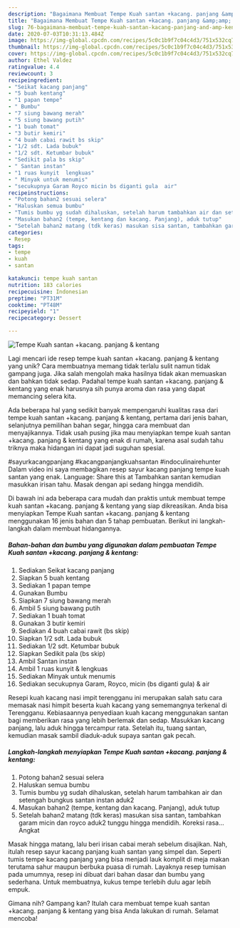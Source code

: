 ```yaml
---
description: "Bagaimana Membuat Tempe Kuah santan +kacang. panjang &amp;amp; kentang Anti Gagal"
title: "Bagaimana Membuat Tempe Kuah santan +kacang. panjang &amp;amp; kentang Anti Gagal"
slug: 76-bagaimana-membuat-tempe-kuah-santan-kacang-panjang-and-amp-kentang-anti-gagal
date: 2020-07-03T10:31:13.484Z
image: https://img-global.cpcdn.com/recipes/5c0c1b9f7c04c4d3/751x532cq70/tempe-kuah-santan-kacang-panjang-kentang-foto-resep-utama.jpg
thumbnail: https://img-global.cpcdn.com/recipes/5c0c1b9f7c04c4d3/751x532cq70/tempe-kuah-santan-kacang-panjang-kentang-foto-resep-utama.jpg
cover: https://img-global.cpcdn.com/recipes/5c0c1b9f7c04c4d3/751x532cq70/tempe-kuah-santan-kacang-panjang-kentang-foto-resep-utama.jpg
author: Ethel Valdez
ratingvalue: 4.4
reviewcount: 3
recipeingredient:
- "Seikat kacang panjang"
- "5 buah kentang"
- "1 papan tempe"
- " Bumbu"
- "7 siung bawang merah"
- "5 siung bawang putih"
- "1 buah tomat"
- "3 butir kemiri"
- "4 buah cabai rawit bs skip"
- "1/2 sdt. Lada bubuk"
- "1/2 sdt. Ketumbar bubuk"
- "Sedikit pala bs skip"
- " Santan instan"
- "1 ruas kunyit  lengkuas"
- " Minyak untuk menumis"
- "secukupnya Garam Royco micin bs diganti gula  air"
recipeinstructions:
- "Potong bahan2 sesuai selera"
- "Haluskan semua bumbu"
- "Tumis bumbu yg sudah dihaluskan, setelah harum tambahkan air dan setengah bungkus santan instan aduk2"
- "Masukan bahan2 (tempe, kentang dan kacang. Panjang), aduk tutup"
- "Setelah bahan2 matang (tdk keras) masukan sisa santan, tambahkan garam micin dan royco aduk2 tunggu hingga mendidih. Koreksi rasa... Angkat"
categories:
- Resep
tags:
- tempe
- kuah
- santan

katakunci: tempe kuah santan 
nutrition: 183 calories
recipecuisine: Indonesian
preptime: "PT31M"
cooktime: "PT48M"
recipeyield: "1"
recipecategory: Dessert

---
```



![Tempe Kuah santan +kacang. panjang &amp; kentang](https://img-global.cpcdn.com/recipes/5c0c1b9f7c04c4d3/751x532cq70/tempe-kuah-santan-kacang-panjang-kentang-foto-resep-utama.jpg)

Lagi mencari ide resep tempe kuah santan +kacang. panjang &amp; kentang yang unik? Cara membuatnya memang tidak terlalu sulit namun tidak gampang juga. Jika salah mengolah maka hasilnya tidak akan memuaskan dan bahkan tidak sedap. Padahal tempe kuah santan +kacang. panjang &amp; kentang yang enak harusnya sih punya aroma dan rasa yang dapat memancing selera kita.

Ada beberapa hal yang sedikit banyak mempengaruhi kualitas rasa dari tempe kuah santan +kacang. panjang &amp; kentang, pertama dari jenis bahan, selanjutnya pemilihan bahan segar, hingga cara membuat dan menyajikannya. Tidak usah pusing jika mau menyiapkan tempe kuah santan +kacang. panjang &amp; kentang yang enak di rumah, karena asal sudah tahu triknya maka hidangan ini dapat jadi suguhan spesial.

#sayurkacangpanjang #kacangpanjangkuahsantan #indoculinairehunter Dalam video ini saya membagikan resep sayur kacang panjang tempe kuah santan yang enak. Language: Share this at Tambahkan santan kemudian masukkan irisan tahu. Masak dengan api sedang hingga mendidih.


Di bawah ini ada beberapa cara mudah dan praktis untuk membuat tempe kuah santan +kacang. panjang &amp; kentang yang siap dikreasikan. Anda bisa menyiapkan Tempe Kuah santan +kacang. panjang &amp; kentang menggunakan 16 jenis bahan dan 5 tahap pembuatan. Berikut ini langkah-langkah dalam membuat hidangannya.

<!--inarticleads1-->

##### Bahan-bahan dan bumbu yang digunakan dalam pembuatan Tempe Kuah santan +kacang. panjang &amp; kentang:

1. Sediakan Seikat kacang panjang
1. Siapkan 5 buah kentang
1. Sediakan 1 papan tempe
1. Gunakan  Bumbu
1. Siapkan 7 siung bawang merah
1. Ambil 5 siung bawang putih
1. Sediakan 1 buah tomat
1. Gunakan 3 butir kemiri
1. Sediakan 4 buah cabai rawit (bs skip)
1. Siapkan 1/2 sdt. Lada bubuk
1. Sediakan 1/2 sdt. Ketumbar bubuk
1. Siapkan Sedikit pala (bs skip)
1. Ambil  Santan instan
1. Ambil 1 ruas kunyit &amp; lengkuas
1. Sediakan  Minyak untuk menumis
1. Sediakan secukupnya Garam, Royco, micin (bs diganti gula) &amp; air


Resepi kuah kacang nasi impit terengganu ini merupakan salah satu cara memasak nasi himpit beserta kuah kacang yang sememangnya terkenal di Terengganu. Kebiasaannya penyediaan kuah kacang menggunakan santan bagi memberikan rasa yang lebih berlemak dan sedap. Masukkan kacang panjang, lalu aduk hingga tercampur rata. Setelah itu, tuang santan, kemudian masak sambil diaduk-aduk supaya santan gak pecah. 

<!--inarticleads2-->

##### Langkah-langkah menyiapkan Tempe Kuah santan +kacang. panjang &amp; kentang:

1. Potong bahan2 sesuai selera
1. Haluskan semua bumbu
1. Tumis bumbu yg sudah dihaluskan, setelah harum tambahkan air dan setengah bungkus santan instan aduk2
1. Masukan bahan2 (tempe, kentang dan kacang. Panjang), aduk tutup
1. Setelah bahan2 matang (tdk keras) masukan sisa santan, tambahkan garam micin dan royco aduk2 tunggu hingga mendidih. Koreksi rasa... Angkat


Masak hingga matang, lalu beri irisan cabai merah sebelum disajikan. Nah, itulah resep sayur kacang panjang kuah santan yang simpel dan. Seperti tumis tempe kacang panjang yang bisa menjadi lauk komplit di meja makan terutama sahur maupun berbuka puasa di rumah. Layaknya resep tumisan pada umumnya, resep ini dibuat dari bahan dasar dan bumbu yang sederhana. Untuk membuatnya, kukus tempe terlebih dulu agar lebih empuk. 

Gimana nih? Gampang kan? Itulah cara membuat tempe kuah santan +kacang. panjang &amp; kentang yang bisa Anda lakukan di rumah. Selamat mencoba!
